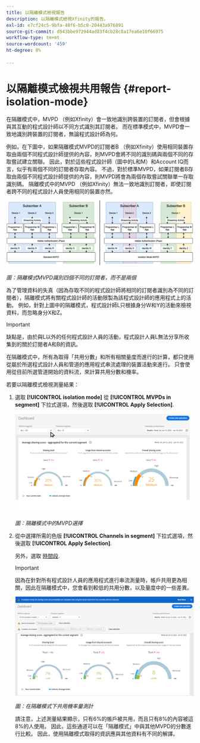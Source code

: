 ```yaml
---
title: 以隔離模式檢視報告
description: 以隔離模式檢視Xfinity的報告。
exl-id: e7cf24c5-9bfa-48f6-b5c8-20443a976891
source-git-commit: d543bbe972944ad83f4cb28c8a17ea6e10f66975
workflow-type: tm+mt
source-wordcount: '459'
ht-degree: 0%

---
```


# 以隔離模式檢視共用報告 {#report-isolation-mode}

在隔離模式中，MVPD （例如Xfinity）會一致地識別跨裝置的訂閱者，但會根據與其互動的程式設計師以不同方式識別其訂閱者。 而在標準模式中，MVPD會一致地識別跨裝置的訂閱者，無論程式設計師為何。

例如，在下圖中，如果隔離模式MVPD的訂閱者B （例如Xfinity）使用相同裝置存取由兩個不同程式設計師提供的內容，則MVPD會將不同的識別碼與兩個不同的存取嘗試建立關聯。 因此，對於這些程式設計師（圖中的L和M）和Account IQ而言，似乎有兩個不同的訂閱者存取內容。 不過，對於標準MVPD，如果訂閱者B存取由兩個不同程式設計師提供的內容，則MVPD將會為兩個存取嘗試關聯單一存取識別碼。 隔離模式中的MVPD （例如Xfinity）無法一致地識別訂閱者，即使訂閱者跨不同的程式設計人員使用相同的裝置亦然。

![](assets/isolation-diff-new.png)

*圖：隔離模式MVPD識別四個不同的訂閱者，而不是兩個*

為了管理資料的失真（因為存取不同的程式設計師將相同的訂閱者識別為不同的訂閱者），隔離模式將有關程式設計師的活動限製為該程式設計師的應用程式上的活動。 例如，針對上圖中的隔離模式，程式設計師L只根據身分W和Y的活動來檢視資料，而忽略身分X和Z。

>[!IMPORTANT]
>
> 缺點是，由於與L以外的任何程式設計人員的活動，程式設計人員L無法分享所收集到的關於訂閱者A和B的資訊。

在隔離模式中，所有為取得「共用分數」和所有相關量度而進行的計算，都只使用從屬於所選程式設計人員和管道的應用程式串流處理的裝置活動來進行。
只會使用從目前所選管道開始的資料流，來計算共用分數和機率。

若要以隔離模式檢視測量結果：

1. 選取 **[!UICONTROL isolation mode]** 從 **[!UICONTROL MVPDs in segment]** 下拉式選項，然後選取 **[!UICONTROL Apply Selection]**.

   ![](assets/xfinity-in-segment.gif)

   *圖：隔離模式中的MVPD選擇*

1. 從中選擇所需的色版 **[!UICONTROL Channels in segment]** 下拉式選項，然後選取 **[!UICONTROL Apply Selection]**.

   另外，選取 [時間段](/help/accountiq/product-concepts.md#granularity-def).

   >[!IMPORTANT]
   >
   >因為在針對所有程式設計人員的應用程式進行串流測量時，帳戶共用更為相關，因此在隔離模式中，您會看到較低的共用分數，以及量度中的一些差異。

   ![](assets/aggregate-sharing-isolation.png)

   *圖：在隔離模式下共用機率量測計*

   請注意，上述測量結果顯示，只有6%的帳戶被共用，而且只有8%的內容被這8%的人使用。 因此，這些通道可以在「隔離模式」中與其他MVPD的分數進行比較。 因此，使用隔離模式取得的資訊應與其他資料有不同的解譯。

